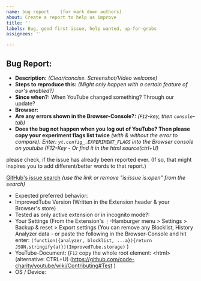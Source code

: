 ```yaml
---
name: bug report    (for mark down authors)
about: Create a report to help us improve
title: ''
labels: Bug, good first issue, help wanted, up-for-grabs
assignees: ''

---
```


## Bug Report:
 - **Description:**              _(Clear/concise. Screenshot/Video welcome)_
 - **Steps to reproduce this:**  _(Might only happen with a certain feature of our's enabled?)_
 - **Since when?:** When YouTube changed something? Through our update?
 - **Browser:**  
 - **Are any errors shown in the Browser-Console?:**   _(`F12`-key, then `console`-tab)_
 - **Does the bug not happen when you log out of YouTube? Then please copy your experiment flags list twice** _(with & without the error to compare). Enter: `yt.config_.EXPERIMENT_FLAGS` into the Browser console on youtube (F12-Key - Or find it in the html source(ctrl+U)_

<!-- 
### Before submitting:
Thanks for coming & caring! 
Sometime even 3 words are enough of a bug report. 
Just --> please check, if the issue has already been reported ever. (If so, that might inspires you to add different/better words to that report.)
  [GitHub's issue search](https://github.com/ImprovedTube/ImprovedTube/issues?q=) _(use the link or remove "is:issue is:open" from the search)_ 
  <!--   (If it was posted before, you can answer/react there to give it your voice and this also move it up in our lists) 
          If the status is  "closed" (=fixed) recently, then the Browser's stores can be updated soon, 
             yet if it was already closed month or years ago, then it might appeared again & must be fixed again.) 
                                                                                        
### OPTIONAL (usually):                                                                   -->
 - Expected preferred behavior: 
 - ImprovedTube Version (Written in the Extension header & your Browser's store)
 - Tested as only active extension or in incognito mode?:
 - Your Settings (From the Extension's `⋮`-Hamburger menu > Settings > Backup & reset > Export settings (You can remove any Blocklist, History Analyzer data - or paste the following in the Browser-Console and hit enter: `(function({analyzer, blocklist, ...a}){return JSON.stringify(a)})(ImprovedTube.storage)` )
 - YouTube-Document: (`F12` copy the whole root element: \<html> (alternative: CTRL+U) (https://github.com/code-charity/youtube/wiki/Contributing#Test ) 
 - OS / Device:  

 <!-- Many thanks & smiles !  -->
